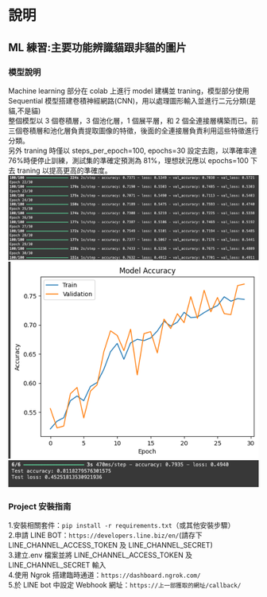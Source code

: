 # 說明

## ML 練習:主要功能辨識貓跟非貓的圖片

### 模型說明

Machine learning 部分在 colab 上進行 model 建構並 traning，模型部分使用 Sequential 模型搭建卷積神經網路(CNN)，用以處理圖形輸入並進行二元分類(是貓,不是貓)<br>
整個模型以 3 個卷積層，3 個池化層，1 個展平層，和 2 個全連接層構築而已。前三個卷積層和池化層負責提取圖像的特徵，後面的全連接層負責利用這些特徵進行分類。<br>
另外 traning 時僅以 steps_per_epoch=100, epochs=30 設定去跑，以準確率達 76%時便停止訓練，測試集的準確定預測為 81%，理想狀況應以 epochs=100 下去 traning 以提高更高的準確度。<br>
![Traning過程](./img/traning.png)
![Model Accuracy](./img/model_accuracy.png)
![測試集準確率預測](./img/test_acc.png)

### Project 安裝指南

1.安裝相關套件：`pip install -r requirements.txt`（或其他安裝步驟） <br> 2.申請 LINE BOT：`https://developers.line.biz/en/`(請存下 LINE_CHANNEL_ACCESS_TOKEN 及 LINE_CHANNEL_SECRET) <br> 3.建立.env 檔案並將 LINE_CHANNEL_ACCESS_TOKEN 及 LINE_CHANNEL_SECRET 輸入 <br> 4.使用 Ngrok 搭建臨時通道：`https://dashboard.ngrok.com/` <br> 5.於 LINE bot 中設定 Webhook 網址：`https://上一部獲取的網址/callback/`
